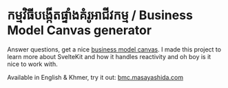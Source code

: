# កម្មវិធីបង្កើតផ្ទាំងគំរូអាជីវកម្ម / Business Model Canvas generator

Answer questions, get a nice [business model canvas](https://en.wikipedia.org/wiki/Business_Model_Canvas).
I made this project to learn more about SvelteKit and how it handles reactivity and oh boy is it nice to work with.

Available in English & Khmer, try it out: [bmc.masayashida.com](https://bmc.masayashida.com)
